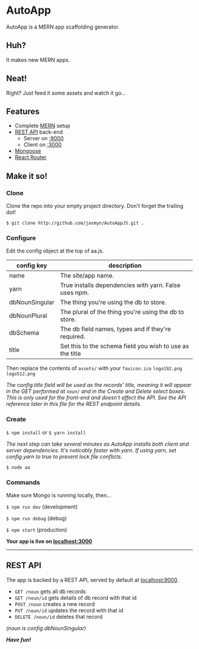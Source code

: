 # AutoApp

AutoApp is a MERN app scaffolding generator.

## Huh?
It makes new MERN apps.

## Neat!
Right? Just feed it some assets and watch it go...

## Features

- Complete [MERN](https://www.mongodb.com/mern-stack) setup
- [REST API](https://en.wikipedia.org/wiki/Representational_state_transfer) back-end
	- Server on [:9000](http://localhost:9000)
	- Client on [:3000](http://localhost:3000)
- [Mongoose](http://mongoosejs.com/)
- [React Router](https://reactrouter.com/)

## Make it so!

### Clone
Clone the repo into your empty project directory. Don't forget the trailing dot!

`$ git clone http://github.com/jasmyn/AutoAppJS.git .`


### Configure
Edit the config object at the top of aa.js.	

| config key     | description                                               |
|----------------|-----------------------------------------------------------|
| name           | The site/app name.                                        |
| yarn           | True installs dependencies with yarn. False uses npm.     |
| dbNounSingular | The thing you're using the db to store.                   |
| dbNounPlural   | The plural of the thing you're using the db to store.     |
| dbSchema       | The db field names, types and if they're required.        |
| title          | Set this to the schema field you wish to use as the title |

 Then replace the contents of `assets/` with your 
	`favicon.ico`
	`logo192.png`
	`logo512.png`
	
*The config.title field will be used as the records' title, meaning it will appear in the GET performed at `noun/` and in the Create and Delete select boxes. This is only used for the front-end and doesn't affect the API. See the API reference later in this file for the REST endpoint details.*
	
### Create

`$ npm install` or `$ yarn install`

*The next step can take several minutes as AutoApp installs both client and server dependencies. It's noticably faster with yarn. If using yarn,  set config.yarn to true to prevent lock file conflicts.*

`$ node aa`

### Commands

Make sure Mongo is running locally, then...

`$ npm run dev` (development)

`$ npm run debug` (debug)

`$ npm start` (production)

**Your app is live on [localhost:3000](localhost:3000)**

---

## REST API

The app is backed by a REST API, served by default at [localhost:9000](http://localhost:9000).

- `GET /noun` gets all db records
- `GET /noun/id` gets details of db record with that id
- `POST /noun` creates a new record
- `PUT /noun/id` updates the record with that id
- `DELETE /noun/id` deletes that record

*(noun is config.dbNounSingular)*

***Have fun!***